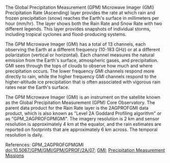 The Global Precipitation Measurement (GPM) Microwave Imager (GMI) Precipitation Rate (Ascending) layer provides the rate at which rain and frozen precipitation (snow) reaches the Earth's surface in millimeters per hour (mm/hr). The layer shows both the Rain Rate and Snow Rate with two different legends. This layer provides snapshots of individual storms, including tropical cyclones and flood-producing systems.

The GPM Microwave Imager (GMI) has a total of 13 channels, each observing the Earth at a different frequency (10-183 GHz) or at a different polarization (vertical or horizontal). Each channel measures the natural emission from the Earth's surface, atmospheric gases, and precipitation. GMI sees through the tops of clouds to observe how much and where precipitation occurs. The lower frequency GMI channels respond more directly to rain, while the higher frequency GMI channels respond to the higher-altitude ice precipitation that is often associated with vigorous rain rates near the Earth's surface.

The GPM Microwave Imager (GMI) is an instrument on the satellite known as the Global Precipitation Measurement (GPM) Core Observatory. The parent data product for the Rain Rate layer is the 2AGPROFGMI data product, which is also known as "Level 2A Goddard Profiling algorithm" or as "GPM_2AGPROFGPMGMI". The imagery resolution is 2 km and sensor resolution is approximately 4 km at the equator, and the rain estimates are reported on footprints that are approximately 6 km across. The temporal resolution is daily.

References: GPM_2AGPROFGPMGMI [doi:10.5067/GPM/GMI/GPM/GPROF/2A/07](https://doi.org/10.5067/GPM/GMI/GPM/GPROF/2A/07); [GMI](https://gpm.nasa.gov/gpm/flight-project/gmi); [Precipitation Measurement Missions](https://pps.gsfc.nasa.gov)

